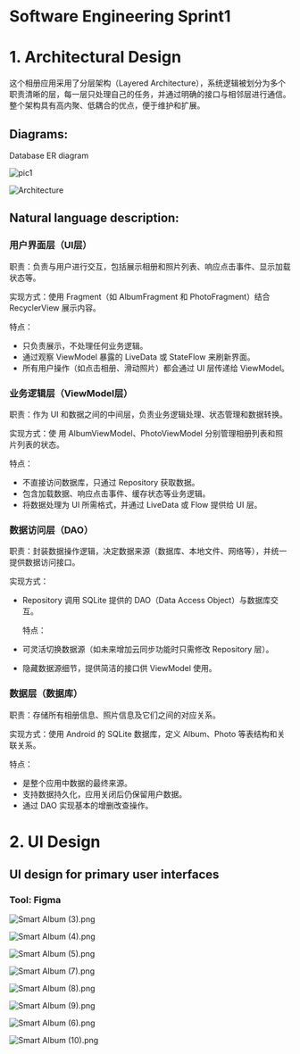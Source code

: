 # Software Engineering Sprint1

# 1. Architectural Design

这个相册应用采用了分层架构（Layered Architecture），系统逻辑被划分为多个职责清晰的层，每一层只处理自己的任务，并通过明确的接口与相邻层进行通信。整个架构具有高内聚、低耦合的优点，便于维护和扩展。

## Diagrams:

Database ER diagram

![pic1](pic/p1.jpg)

![Architecture](pic/SmartAlbumArchitecture.png)
## Natural language description:

### 用户界面层（UI层）

职责：负责与用户进行交互，包括展示相册和照片列表、响应点击事件、显示加载状态等。

实现方式：使用 Fragment（如 AlbumFragment 和 PhotoFragment）结合 RecyclerView 展示内容。

特点：

- 只负责展示，不处理任何业务逻辑。
- 通过观察 ViewModel 暴露的 LiveData 或 StateFlow 来刷新界面。
- 所有用户操作（如点击相册、滑动照片）都会通过 UI 层传递给 ViewModel。

### 业务逻辑层（ViewModel层）

职责：作为 UI 和数据之间的中间层，负责业务逻辑处理、状态管理和数据转换。

实现方式：使 用 AlbumViewModel、PhotoViewModel 分别管理相册列表和照片列表的状态。

特点：

- 不直接访问数据库，只通过 Repository 获取数据。
- 包含加载数据、响应点击事件、缓存状态等业务逻辑。
- 将数据处理为 UI 所需格式，并通过 LiveData 或 Flow 提供给 UI 层。

### 数据访问层（DAO）

职责：封装数据操作逻辑，决定数据来源（数据库、本地文件、网络等），并统一提供数据访问接口。

实现方式：

- Repository 调用 SQLite 提供的 DAO（Data Access Object）与数据库交互。
    
    特点：
    
- 可灵活切换数据源（如未来增加云同步功能时只需修改 Repository 层）。
- 隐藏数据源细节，提供简洁的接口供 ViewModel 使用。

### 数据层（数据库）

职责：存储所有相册信息、照片信息及它们之间的对应关系。

实现方式：使用 Android 的 SQLite 数据库，定义 Album、Photo 等表结构和关联关系。

特点：

- 是整个应用中数据的最终来源。
- 支持数据持久化，应用关闭后仍保留用户数据。
- 通过 DAO 实现基本的增删改查操作。

# 2. UI Design

## UI design for primary user interfaces

### Tool: Figma

![Smart Album (3).png](pic/Smart_Album_(3).png)

![Smart Album (4).png](pic/Smart_Album_(4).png)

![Smart Album (5).png](pic/Smart_Album_(5).png)

![Smart Album (7).png](pic/Smart_Album_(7).png)

![Smart Album (8).png](pic/Smart_Album_(8).png)

![Smart Album (9).png](pic/Smart_Album_(9).png)

![Smart Album (6).png](pic/Smart_Album_(6).png)

![Smart Album (10).png](pic/Smart_Album_(10).png)
